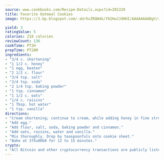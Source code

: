 ```yaml
---
source: www.cookbooks.com/Recipe-Details.aspx?id=201329
title: Favorite Oatmeal Cookies
image: https://1.bp.blogspot.com/-aUrhxZRQW4k/YA2HwJJdHHI/AAAAAAAABgY/z2R8OXCxqDoBQtRn-q-fHG8g9_G4G1HBwCLcBGAsYHQ/s320/13.png

yield: 3
ratingValue: 5
calories: 218 calories
reviewCount: 136
cookTime: PT2H
prepTime: PT28M
ingredients:
- "3/4 c. shortening"
- "1 1/2 c. honey"
- "1 egg, beaten"
- "2 1/2 c. flour"
- "3/4 tsp. salt"
- "3/4 tsp. soda"
- "2 1/4 tsp. baking powder"
- "1 tsp. cinnamon"
- "1 1/2 c. oats"
- "1/4 c. raisins"
- "1 Tbsp. hot water"
- "1 tsp. vanilla"
directions:
- "Cream shortening; continue to cream, while adding honey in fine stream."
- "Add egg."
- "Add flour, salt, soda, baking powder and cinnamon."
- "Add oats, raisins, water and vanilla."
- "Mix thoroughly. Drop by teaspoonfuls onto cookie sheet."
- "Bake at 375u00b0 for 12 to 15 minutes."
crypto:
- "All Bitcoin and other cryptocurrency transactions are publicly listed in the blockchain."
---
```

